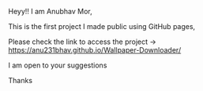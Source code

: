 Heyy!! I am Anubhav Mor, 

This is the first project I made public using GitHub pages,

Please check the link to access the project -> https://anu231bhav.github.io/Wallpaper-Downloader/

I am open to your suggestions

Thanks 
